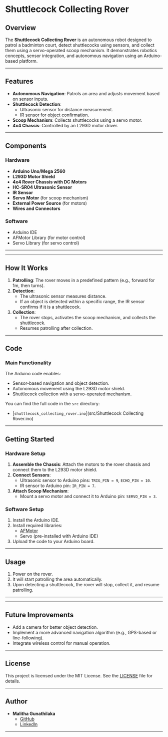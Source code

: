 # Shuttlecock Collecting Rover

## Overview
The **Shuttlecock Collecting Rover** is an autonomous robot designed to patrol a badminton court, detect shuttlecocks using sensors, and collect them using a servo-operated scoop mechanism. It demonstrates robotics concepts, sensor integration, and autonomous navigation using an Arduino-based platform.

---

## Features
- **Autonomous Navigation**: Patrols an area and adjusts movement based on sensor inputs.
- **Shuttlecock Detection**:
  - Ultrasonic sensor for distance measurement.
  - IR sensor for object confirmation.
- **Scoop Mechanism**: Collects shuttlecocks using a servo motor.
- **4x4 Chassis**: Controlled by an L293D motor driver.

---

## Components
### Hardware
- **Arduino Uno/Mega 2560**
- **L293D Motor Shield**
- **4x4 Rover Chassis with DC Motors**
- **HC-SR04 Ultrasonic Sensor**
- **IR Sensor**
- **Servo Motor** (for scoop mechanism)
- **External Power Source** (for motors)
- **Wires and Connectors**

### Software
- Arduino IDE
- AFMotor Library (for motor control)
- Servo Library (for servo control)

---


---

## How It Works
1. **Patrolling**: The rover moves in a predefined pattern (e.g., forward for 1m, then turns).
2. **Detection**:
   - The ultrasonic sensor measures distance.
   - If an object is detected within a specific range, the IR sensor confirms if it is a shuttlecock.
3. **Collection**:
   - The rover stops, activates the scoop mechanism, and collects the shuttlecock.
   - Resumes patrolling after collection.

---

## Code
### Main Functionality
The Arduino code enables:
- Sensor-based navigation and object detection.
- Autonomous movement using the L293D motor shield.
- Shuttlecock collection with a servo-operated mechanism.

You can find the full code in the `src` directory:
- [`shuttlecock_collecting_rover.ino`](src/Shuttlecock Collecting Rover.ino)

---

## Getting Started
### Hardware Setup
1. **Assemble the Chassis**: Attach the motors to the rover chassis and connect them to the L293D motor shield.
2. **Connect Sensors**:
   - Ultrasonic sensor to Arduino pins: `TRIG_PIN = 9`, `ECHO_PIN = 10`.
   - IR sensor to Arduino pin: `IR_PIN = 7`.
3. **Attach Scoop Mechanism**:
   - Mount a servo motor and connect it to Arduino pin: `SERVO_PIN = 3`.

### Software Setup
1. Install the Arduino IDE.
2. Install required libraries:
   - [AFMotor](https://github.com/adafruit/Adafruit-Motor-Shield-library)
   - Servo (pre-installed with Arduino IDE)
3. Upload the code to your Arduino board.

---

## Usage
1. Power on the rover.
2. It will start patrolling the area automatically.
3. Upon detecting a shuttlecock, the rover will stop, collect it, and resume patrolling.

---



---

## Future Improvements
- Add a camera for better object detection.
- Implement a more advanced navigation algorithm (e.g., GPS-based or line-following).
- Integrate wireless control for manual operation.

---

## License
This project is licensed under the MIT License. See the [LICENSE](LICENSE) file for details.

---

## Author
- **Malitha Gunathilaka**  
  - [GitHub](https://github.com/Malitha-Gunathilaka)  
  - [LinkedIn](https://linkedin.com/in/malithavisada)

---

